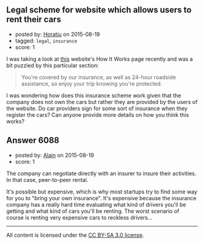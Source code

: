 ## Legal scheme for website which allows users to rent their cars

- posted by: [Horatiu](https://stackexchange.com/users/6813611/horatiu) on 2015-08-19
- tagged: `legal`, `insurance`
- score: 1

I was taking a look at [this](https://www.drivejoy.co.uk/how-it-works) website's How It Works page recently and was a bit puzzled by this particular section:

> You're covered by our insurance, as well as 24-hour roadside assistance, so enjoy your trip knowing you're protected.

I was wondering how does this insurance scheme work given that the company does not own the cars but rather they are provided by the users of the website. Do car providers sign for some sort of insurance when they register the cars? Can anyone provide more details on how you think this works?



## Answer 6088

- posted by: [Alain](https://stackexchange.com/users/21866/alain) on 2015-08-19
- score: 1

The company can negotiate directly with an insurer to insure their activities. In that case, peer-to-peer rental.

It's possible but expensive, which is why most startups try to find some way for you to "bring your own insurance". It's expensive because the insurance company has a really hard time evaluating what kind of drivers you'll be getting and what kind of cars you'll be renting. The worst scenario of course is renting very expensive cars to reckless drivers...



---

All content is licensed under the [CC BY-SA 3.0 license](https://creativecommons.org/licenses/by-sa/3.0/).
